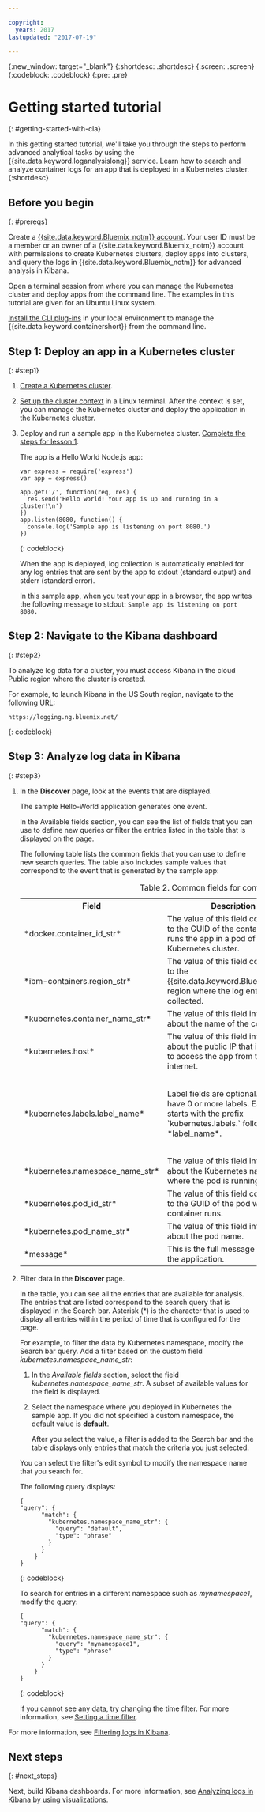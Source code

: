 ```yaml
---

copyright:
  years: 2017
lastupdated: "2017-07-19"

---
```


{:new_window: target="_blank"}
{:shortdesc: .shortdesc}
{:screen: .screen}
{:codeblock: .codeblock}
{:pre: .pre}

# Getting started tutorial
{: #getting-started-with-cla}

In this getting started tutorial, we'll take you through the steps to perform advanced analytical tasks by using the {{site.data.keyword.loganalysislong}} service. Learn how to search and analyze container logs for an app that is deployed in a Kubernetes cluster.
{:shortdesc}

## Before you begin
{: #prereqs}

Create a [{{site.data.keyword.Bluemix_notm}} account](https://console.bluemix.net/registration/). Your user ID must be a member or an owner of a {{site.data.keyword.Bluemix_notm}} account with permissions to create Kubernetes clusters, deploy apps into clusters, and query the logs in {{site.data.keyword.Bluemix_notm}} for advanced analysis in Kibana.

Open a terminal session from where you can manage the Kubernetes cluster and deploy apps from the command line. The examples in this tutorial are given for an Ubuntu Linux system.

[Install the CLI plug-ins](/docs/containers/cs_cli_install.html#cs_cli_install_steps) in your local environment to manage the {{site.data.keyword.containershort}} from the command line. 



## Step 1: Deploy an app in a Kubernetes cluster
{: #step1}

1. [Create a Kubernetes cluster](/docs/containers/cs_cluster.html#cs_cluster_ui).

2. [Set up the cluster context](/docs/containers/cs_cli_install.html#cs_cli_configure) in a Linux terminal. After the context is set, you can manage the Kubernetes cluster and deploy the application in the Kubernetes cluster.

3. Deploy and run a sample app in the Kubernetes cluster. [Complete the steps for lesson 1](/docs/containers/cs_tutorials.html#cs_apps_tutorial).

    The app is a Hello World Node.js app:

    ```
    var express = require('express')
    var app = express()

    app.get('/', function(req, res) {
      res.send('Hello world! Your app is up and running in a cluster!\n')
    })
    app.listen(8080, function() {
      console.log('Sample app is listening on port 8080.')
    })
    ```
	{: codeblock}

    When the app is deployed, log collection is automatically enabled for any log entries that are sent by the app to stdout (standard output) and stderr (standard error). 

    In this sample app, when you test your app in a browser, the app writes the following message to stdout: `Sample app is listening on port 8080.`

## Step 2: Navigate to the Kibana dashboard
{: #step2}

To analyze log data for a cluster, you must access Kibana in the cloud Public region where the cluster is created. 

For example, to launch Kibana in the US South region, navigate to the following URL:

```
https://logging.ng.bluemix.net/ 
```
{: codeblock}

    
    
## Step 3: Analyze log data in Kibana
{: #step3}

1. In the **Discover** page, look at the events that are displayed. 

    The sample Hello-World application generates one event.
    
    In the Available fields section, you can see the list of fields that you can use to define new queries or filter the entries listed in the table that is displayed on the page.
    
    The following table lists the common fields that you can use to define new search queries. The table also includes sample values that correspond to the event that is generated by the sample app:
    
     <table>
              <caption>Table 2. Common fields for container logs </caption>
               <tr>
                <th align="center">Field</th>
                <th align="center">Description</th>
                <th align="center">Example</th>
              </tr>
              <tr>
                <td>*docker.container_id_str*</td>
                <td> The value of this field corresponds to the GUID of the container that runs the app in a pod of the Kubernetes cluster.</td>
                <td></td>
              </tr>
              <tr>
                <td>*ibm-containers.region_str*</td>
                <td>The value of this field corresponds to the {{site.data.keyword.Bluemix_notm}} region where the log entry is collected.</td>
                <td>us-south</td>
              </tr>
              <tr>
                <td>*kubernetes.container_name_str*</td>
                <td>The value of this field informs about the name of the container.</td>
                <td>hello-world-deployment</td>
              </tr>
              <tr>
                <td>*kubernetes.host*</td>
                <td>The value of this field informs about the public IP that is available to access the app from the internet. </td>
                <td>169.47.218.231</td>
              </tr>
              <tr>
                <td>*kubernetes.labels.label_name*</td>
                <td>Label fields are optional. You can have 0 or more labels. Each label starts with the prefix `kubernetes.labels.` followed by the *label_name*. </td>
                <td>In the sample app, you can see 2 labels: <br>* *kubernetes.labels.pod-template-hash_str* = 3355293961 <br>* *kubernetes.labels.run_str* =	hello-world-deployment  </td>
              </tr>
              <tr>
                <td>*kubernetes.namespace_name_str*</td>
                <td>The value of this field informs about the Kubernetes namespace where the pod is running. </td>
                <td>default</td>
              </tr>
              <tr>
                <td>*kubernetes.pod_id_str*</td>
                <td>The value of this field corresponds to the GUID of the pod where the container runs. </td>
                <td>d695f346-xxxx-xxxx-xxxx-aab0b50f7315</td>
              </tr>
              <tr>
                <td>*kubernetes.pod_name_str*</td>
                <td>The value of this field informs about the pod name.</td>
                <td>hello-world-deployment-3xxxxxxx1-xxxxx8</td>
              </tr>
              <tr>
                <td>*message*</td>
                <td>This is the full message logged by the application.</td>
                <td>Sample app is listening on port 8080.</td>
              </tr>
        </table>
    
2. Filter data in the **Discover** page.  

    In the table, you can see all the entries that are available for analysis. The entries that are listed correspond to the search query that is displayed in the Search bar. Asterisk (*) is the character that is used to display all entries within the period of time that is configured for the page. 
    
    For example, to filter the data by Kubernetes namespace, modify the Search bar query. Add a filter based on the custom field *kubernetes.namespace_name_str*:
    
    1. In the *Available fields* section, select the field *kubernetes.namespace_name_str*. A subset of available values for the field is displayed.    
    
    2. Select the namespace where you deployed in Kubernetes the sample app. If you did not specified a custom namespace, the default value is **default**.
    
        After you select the value, a filter is added to the Search bar and the table displays only entries that match the criteria you just selected.     
    
    You can select the filter's edit symbol to modify the namespace name that you search for.   
    
    The following query displays:
    
    ```
	{
    "query": {
          "match": {
            "kubernetes.namespace_name_str": {
              "query": "default",
              "type": "phrase"
            }
          }
        }
    }
    ```
	{: codeblock}
    
    To search for entries in a different namespace such as *mynamespace1*, modify the query:
    
    ```
	{
    "query": {
          "match": {
            "kubernetes.namespace_name_str": {
              "query": "mynamespace1",
              "type": "phrase"
            }
          }
        }
    }
    ```
	{: codeblock}
    
    If you cannot see any data, try changing the time filter. For more information, see [Setting a time filter](/docs/services/CloudLogAnalysis/kibana/filter_logs.html#set_time_filter).
    

For more information, see [Filtering logs in Kibana](/docs/services/CloudLogAnalysis/kibana/filter_logs.html#filter_logs).


## Next steps
{: #next_steps}

Next, build Kibana dashboards. For more information, see [Analyzing logs in Kibana by using visualizations](/docs/services/CloudLogAnalysis/kibana/kibana_visualizations.html#kibana_visualizations).
                                                                                                                      


